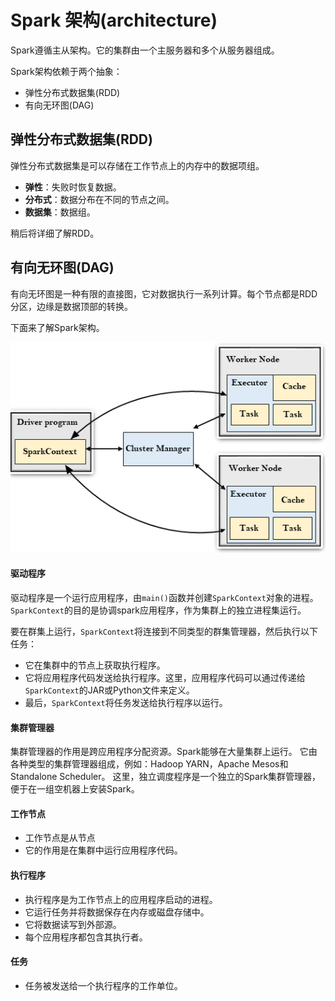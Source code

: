 # Spark 架构(architecture)

Spark遵循主从架构。它的集群由一个主服务器和多个从服务器组成。

Spark架构依赖于两个抽象：

- 弹性分布式数据集(RDD)
- 有向无环图(DAG)

## 弹性分布式数据集(RDD)

弹性分布式数据集是可以存储在工作节点上的内存中的数据项组。

- **弹性**：失败时恢复数据。
- **分布式**：数据分布在不同的节点之间。
- **数据集**：数据组。

稍后将详细了解RDD。

## 有向无环图(DAG)

有向无环图是一种有限的直接图，它对数据执行一系列计算。每个节点都是RDD分区，边缘是数据顶部的转换。

下面来了解Spark架构。

![Spark架构](./images/architecture.png)

#### 驱动程序

驱动程序是一个运行应用程序，由`main()`函数并创建`SparkContext`对象的进程。`SparkContext`的目的是协调spark应用程序，作为集群上的独立进程集运行。

要在群集上运行，`SparkContext`将连接到不同类型的群集管理器，然后执行以下任务： 

- 它在集群中的节点上获取执行程序。
- 它将应用程序代码发送给执行程序。这里，应用程序代码可以通过传递给`SparkContext`的JAR或Python文件来定义。
- 最后，`SparkContext`将任务发送给执行程序以运行。

#### 集群管理器

集群管理器的作用是跨应用程序分配资源。Spark能够在大量集群上运行。
它由各种类型的集群管理器组成，例如：Hadoop YARN，Apache Mesos和Standalone Scheduler。
这里，独立调度程序是一个独立的Spark集群管理器，便于在一组空机器上安装Spark。

#### 工作节点

- 工作节点是从节点
- 它的作用是在集群中运行应用程序代码。

#### 执行程序

- 执行程序是为工作节点上的应用程序启动的进程。
- 它运行任务并将数据保存在内存或磁盘存储中。
- 它将数据读写到外部源。
- 每个应用程序都包含其执行者。

#### 任务

- 任务被发送给一个执行程序的工作单位。